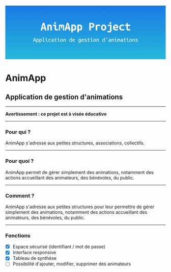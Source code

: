![AnimApp](https://github.com/pierremm/anim-app/blob/workInProgress/animApp.png?raw=true)

# AnimApp
## Application de gestion d'animations

---
__Avertissement : ce projet est à visée éducative__

---
### Pour qui ?
AnimApp s'adresse aux petites structures, associations, collectifs.

---
### Pour quoi ?
AnimApp permet de gérer simplement des animations, notamment des actions accueillant des animateurs, des bénévoles, du public.

---
### Comment ?
AnimApp s'adresse aux petites structures pour leur permettre de gérer simplement des animations, notamment des actions accueillant des animateurs, des bénévoles, du public.

---


### Fonctions
- [x] Espace sécurisé (identifiant / mot de passe)
- [x] Interface responsive
- [x] Tableau de synthèse
- [ ] Possibilité d'ajouter, modifier, supprimer des animateurs